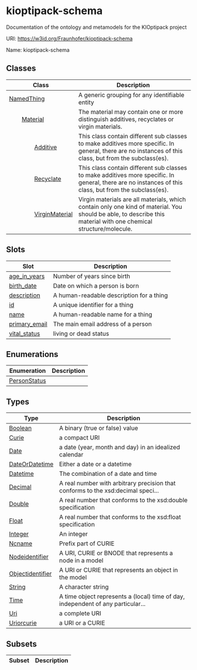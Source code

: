 # kioptipack-schema

Documentation of the ontology and metamodels for the KIOptipack project

URI: https://w3id.org/Fraunhofer/kioptipack-schema

Name: kioptipack-schema



## Classes

| Class | Description |
| --- | --- |
| [NamedThing](NamedThing.md) | A generic grouping for any identifiable entity |
| &nbsp;&nbsp;&nbsp;&nbsp;&nbsp;&nbsp;&nbsp;&nbsp;[Material](Material.md) | The material may contain one or more distinguish additives, recyclates or virgin materials. |
| &nbsp;&nbsp;&nbsp;&nbsp;&nbsp;&nbsp;&nbsp;&nbsp;&nbsp;&nbsp;&nbsp;&nbsp;&nbsp;&nbsp;&nbsp;&nbsp;[Additive](Additive.md) | This class contain different sub classes to make additives more specific. In general, there are no instances of this class, but from the subclass(es). |
| &nbsp;&nbsp;&nbsp;&nbsp;&nbsp;&nbsp;&nbsp;&nbsp;&nbsp;&nbsp;&nbsp;&nbsp;&nbsp;&nbsp;&nbsp;&nbsp;[Recyclate](Recyclate.md) | This class contain different sub classes to make additives more specific. In general, there are no instances of this class, but from the subclass(es). |
| &nbsp;&nbsp;&nbsp;&nbsp;&nbsp;&nbsp;&nbsp;&nbsp;&nbsp;&nbsp;&nbsp;&nbsp;&nbsp;&nbsp;&nbsp;&nbsp;[VirginMaterial](VirginMaterial.md) | Virgin materials are all materials, which contain only one kind of material. You should be able, to describe this material with one chemical structure/molecule. |



## Slots

| Slot | Description |
| --- | --- |
| [age_in_years](age_in_years.md) | Number of years since birth |
| [birth_date](birth_date.md) | Date on which a person is born |
| [description](description.md) | A human-readable description for a thing |
| [id](id.md) | A unique identifier for a thing |
| [name](name.md) | A human-readable name for a thing |
| [primary_email](primary_email.md) | The main email address of a person |
| [vital_status](vital_status.md) | living or dead status |


## Enumerations

| Enumeration | Description |
| --- | --- |
| [PersonStatus](PersonStatus.md) |  |


## Types

| Type | Description |
| --- | --- |
| [Boolean](Boolean.md) | A binary (true or false) value |
| [Curie](Curie.md) | a compact URI |
| [Date](Date.md) | a date (year, month and day) in an idealized calendar |
| [DateOrDatetime](DateOrDatetime.md) | Either a date or a datetime |
| [Datetime](Datetime.md) | The combination of a date and time |
| [Decimal](Decimal.md) | A real number with arbitrary precision that conforms to the xsd:decimal speci... |
| [Double](Double.md) | A real number that conforms to the xsd:double specification |
| [Float](Float.md) | A real number that conforms to the xsd:float specification |
| [Integer](Integer.md) | An integer |
| [Ncname](Ncname.md) | Prefix part of CURIE |
| [Nodeidentifier](Nodeidentifier.md) | A URI, CURIE or BNODE that represents a node in a model |
| [Objectidentifier](Objectidentifier.md) | A URI or CURIE that represents an object in the model |
| [String](String.md) | A character string |
| [Time](Time.md) | A time object represents a (local) time of day, independent of any particular... |
| [Uri](Uri.md) | a complete URI |
| [Uriorcurie](Uriorcurie.md) | a URI or a CURIE |


## Subsets

| Subset | Description |
| --- | --- |
